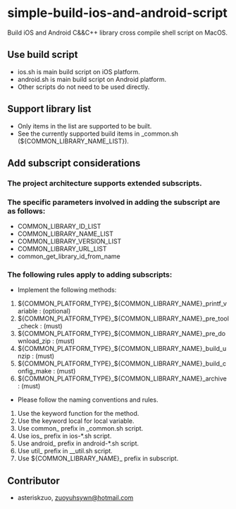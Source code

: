 # simple-build-ios-and-android-script
Build iOS and Android C&&C++ library cross compile shell script on MacOS.
## Use build script
- ios.sh is main build script on iOS platform.
- android.sh is main build script on Android platform.
- Other scripts do not need to be used directly. 
## Support library list
- Only items in the list are supported to be built. 
- See the currently supported build items in _common.sh (${COMMON_LIBRARY_NAME_LIST}).
## Add subscript considerations
### The project architecture supports extended subscripts.
### The specific parameters involved in adding the subscript are as follows:
 - COMMON_LIBRARY_ID_LIST
 - COMMON_LIBRARY_NAME_LIST
 - COMMON_LIBRARY_VERSION_LIST
 - COMMON_LIBRARY_URL_LIST
 - common_get_library_id_from_name
### The following rules apply to adding subscripts:
 - Implement the following methods:  
  1. ${COMMON_PLATFORM_TYPE}_${COMMON_LIBRARY_NAME}_printf_variable         : (optional)
  2. ${COMMON_PLATFORM_TYPE}_${COMMON_LIBRARY_NAME}_pre_tool_check          : (must)
  3. ${COMMON_PLATFORM_TYPE}_${COMMON_LIBRARY_NAME}_pre_download_zip        : (must)
  4. ${COMMON_PLATFORM_TYPE}_${COMMON_LIBRARY_NAME}_build_unzip             : (must)
  5. ${COMMON_PLATFORM_TYPE}_${COMMON_LIBRARY_NAME}_build_config_make       : (must)
  6. ${COMMON_PLATFORM_TYPE}_${COMMON_LIBRARY_NAME}_archive                 : (must)
 - Please follow the naming conventions and rules.  
  1. Use the keyword function for the method.
  2. Use the keyword local for local variable.
  3. Use common_ prefix in _common.sh script.
  4. Use ios_ prefix in ios-*.sh script.
  5. Use android_ prefix in android-*.sh script.
  6. Use util_ prefix in __util.sh script.
  7. Use ${COMMON_LIBRARY_NAME}_ prefix in subscript.
## Contributor
 - asteriskzuo, zuoyuhsywn@hotmail.com